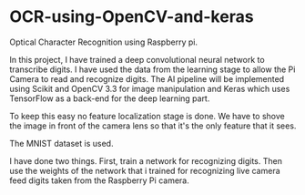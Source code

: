 # OCR-using-OpenCV-and-keras

Optical Character Recognition using Raspberry pi.

In this project, I have trained a deep convolutional neural network to transcribe digits. I have used the data from the learning stage to allow the Pi Camera to read and recognize digits. The AI pipeline will be implemented using Scikit and OpenCV 3.3 for image manipulation and Keras which uses TensorFlow as a back-end for the deep learning part.

To keep this easy no feature localization stage is done. We have to shove the image in front of the camera lens so that it's the only feature that it sees.

The MNIST dataset is used. 

I have done two things. First, train a network for recognizing digits. Then use the weights of the network that i trained for recognizing live camera feed digits taken from the Raspberry Pi camera.
